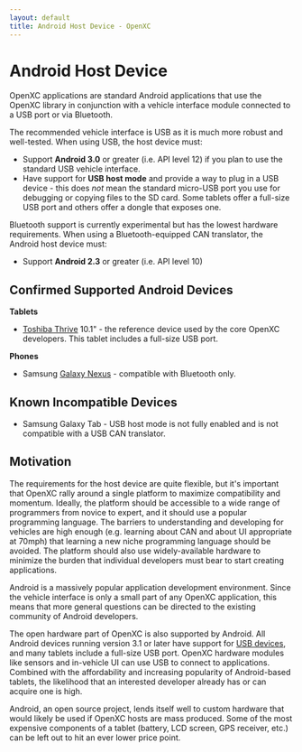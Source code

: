 ```yaml
---
layout: default
title: Android Host Device - OpenXC
---
```


<div class="page-header">
    <h1>Android Host Device</h1>
</div>

OpenXC applications are standard Android applications that use the OpenXC
library in conjunction with a vehicle interface module connected to a USB port
or via Bluetooth.

The recommended vehicle interface is USB as it is much more robust and
well-tested. When using USB, the host device must:

* Support **Android 3.0** or greater (i.e. API level 12) if you plan to
  use the standard USB vehicle interface.
* Have support for **USB host mode** and provide a way to plug in a USB
  device - this does *not* mean the standard micro-USB port you use for
  debugging or copying files to the SD card. Some tablets offer a full-size
  USB port and others offer a dongle that exposes one.

Bluetooth support is currently experimental but has the lowest hardware
requirements. When using a Bluetooth-equipped CAN translator, the Android host
device must:

* Support **Android 2.3** or greater (i.e. API level 10)

<div class="page-header">
    <h2>Confirmed Supported Android Devices</h2>
</div>

**Tablets**

* [Toshiba Thrive][thrive] 10.1" - the reference device used by the core OpenXC
  developers. This tablet includes a full-size USB port.

**Phones**

* Samsung [Galaxy Nexus][galaxynexus] - compatible with Bluetooth only.

<div class="page-header">
    <h2>Known Incompatible Devices</h2>
</div>

* Samsung Galaxy Tab - USB host mode is not fully enabled and is not compatible
  with a USB CAN translator.

<div class="page-header">
    <h2>Motivation</h2>
</div>

The requirements for the host device are quite flexible, but it's important that
OpenXC rally around a single platform to maximize compatibility and momentum.
Ideally, the platform should be accessible to a wide range of programmers from
novice to expert, and it should use a popular programming language. The barriers
to understanding and developing for vehicles are high enough (e.g. learning
about CAN and about UI appropriate at 70mph) that learning a new niche
programming language should be avoided. The platform should also use
widely-available hardware to minimize the burden that individual developers must
bear to start creating applications.

Android is a massively popular application development environment. Since the
vehicle interface is only a small part of any OpenXC application, this means
that more general questions can be directed to the existing community of Android
developers.

The open hardware part of OpenXC is also supported by Android. All Android
devices running version 3.1 or later have support for [USB devices][], and many
tablets include a full-size USB port. OpenXC hardware modules like sensors and
in-vehicle UI can use USB to connect to applications. Combined with the
affordability and increasing popularity of Android-based tablets, the likelihood
that an interested developer already has or can acquire one is high.

Android, an open source project, lends itself well to custom hardware that would
likely be used if OpenXC hosts are mass produced. Some of the most expensive
components of a tablet (battery, LCD screen, GPS receiver, etc.) can be left out
to hit an ever lower price point.

[thrive]: http://us.toshiba.com/tablets/thrive/10-inch/
[galaxynexus]: http://www.google.com/nexus
[USB devices]: http://developer.android.com/guide/topics/usb/index.html
